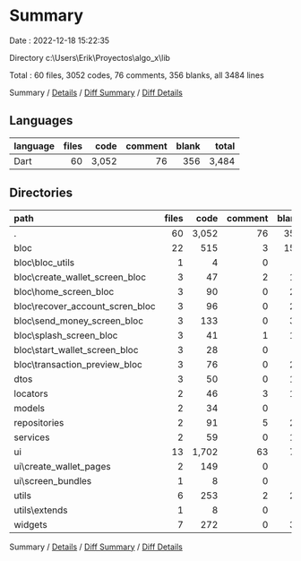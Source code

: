 # Summary

Date : 2022-12-18 15:22:35

Directory c:\\Users\\Erik\\Proyectos\\algo_x\\lib

Total : 60 files,  3052 codes, 76 comments, 356 blanks, all 3484 lines

Summary / [Details](details.md) / [Diff Summary](diff.md) / [Diff Details](diff-details.md)

## Languages
| language | files | code | comment | blank | total |
| :--- | ---: | ---: | ---: | ---: | ---: |
| Dart | 60 | 3,052 | 76 | 356 | 3,484 |

## Directories
| path | files | code | comment | blank | total |
| :--- | ---: | ---: | ---: | ---: | ---: |
| . | 60 | 3,052 | 76 | 356 | 3,484 |
| bloc | 22 | 515 | 3 | 152 | 670 |
| bloc\\bloc_utils | 1 | 4 | 0 | 6 | 10 |
| bloc\\create_wallet_screen_bloc | 3 | 47 | 2 | 17 | 66 |
| bloc\\home_screen_bloc | 3 | 90 | 0 | 25 | 115 |
| bloc\\recover_account_scren_bloc | 3 | 96 | 0 | 20 | 116 |
| bloc\\send_money_screen_bloc | 3 | 133 | 0 | 36 | 169 |
| bloc\\splash_screen_bloc | 3 | 41 | 1 | 16 | 58 |
| bloc\\start_wallet_screen_bloc | 3 | 28 | 0 | 9 | 37 |
| bloc\\transaction_preview_bloc | 3 | 76 | 0 | 23 | 99 |
| dtos | 3 | 50 | 0 | 11 | 61 |
| locators | 2 | 46 | 3 | 12 | 61 |
| models | 2 | 34 | 0 | 7 | 41 |
| repositories | 2 | 91 | 5 | 26 | 122 |
| services | 2 | 59 | 0 | 19 | 78 |
| ui | 13 | 1,702 | 63 | 70 | 1,835 |
| ui\\create_wallet_pages | 2 | 149 | 0 | 7 | 156 |
| ui\\screen_bundles | 1 | 8 | 0 | 2 | 10 |
| utils | 6 | 253 | 2 | 24 | 279 |
| utils\\extends | 1 | 8 | 0 | 1 | 9 |
| widgets | 7 | 272 | 0 | 30 | 302 |

Summary / [Details](details.md) / [Diff Summary](diff.md) / [Diff Details](diff-details.md)